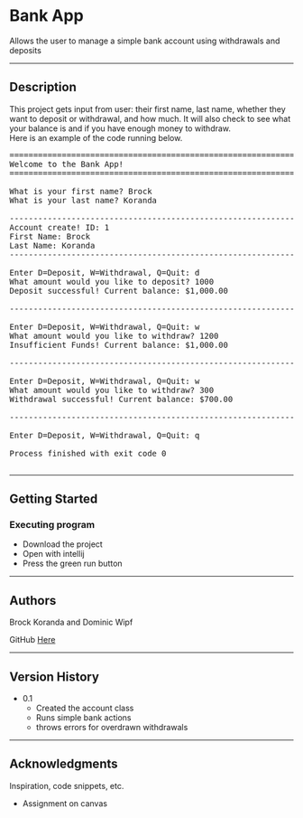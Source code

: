 # Bank App

Allows the user to manage a simple bank account using withdrawals and deposits
***
## Description

This project gets input from user: their first name, last name, whether they want to deposit or withdrawal, and how much.
It will also check to see what your balance is and if you have enough money to withdraw.
<br>Here is an example of the code running below.
<pre>================================================================================
Welcome to the Bank App!
================================================================================

What is your first name? Brock
What is your last name? Koranda

--------------------------------------------------------------------------------
Account create! ID: 1
First Name: Brock
Last Name: Koranda
--------------------------------------------------------------------------------

Enter D=Deposit, W=Withdrawal, Q=Quit: d
What amount would you like to deposit? 1000
Deposit successful! Current balance: $1,000.00

--------------------------------------------------------------------------------

Enter D=Deposit, W=Withdrawal, Q=Quit: w
What amount would you like to withdraw? 1200
Insufficient Funds! Current balance: $1,000.00

--------------------------------------------------------------------------------

Enter D=Deposit, W=Withdrawal, Q=Quit: w
What amount would you like to withdraw? 300
Withdrawal successful! Current balance: $700.00

--------------------------------------------------------------------------------

Enter D=Deposit, W=Withdrawal, Q=Quit: q

Process finished with exit code 0

</pre>


***
## Getting Started

### Executing program

* Download the project
* Open with intellij
* Press the green run button
***
## Authors
Brock Koranda and Dominic Wipf

GitHub [Here](https://github.com/DomWipf/BankApp)
***
## Version History

* 0.1
    * Created the account class 
    * Runs simple bank actions
    * throws errors for overdrawn withdrawals

***
## Acknowledgments

Inspiration, code snippets, etc.
* Assignment on canvas